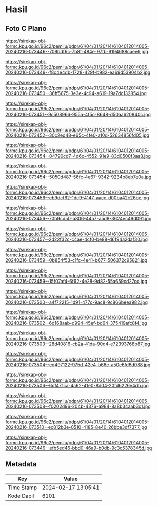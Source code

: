 # Hasil

## Foto C Plano

https://sirekap-obj-formc.kpu.go.id/96c2/pemilu/pdpr/61/04/01/20/14/6104012014005-20240216-073446--709bdf6c-7b8f-484e-97fb-9194688caee9.jpg

https://sirekap-obj-formc.kpu.go.id/96c2/pemilu/pdpr/61/04/01/20/14/6104012014005-20240216-073449--f8c4e4db-1728-429f-b982-ea69d53904b2.jpg

https://sirekap-obj-formc.kpu.go.id/96c2/pemilu/pdpr/61/04/01/20/14/6104012014005-20240216-073450--36ff5675-3e3e-4c94-a619-19a7dc132854.jpg

https://sirekap-obj-formc.kpu.go.id/96c2/pemilu/pdpr/61/04/01/20/14/6104012014005-20240216-073451--9c508966-955a-4f5c-8648-d50aa620840c.jpg

https://sirekap-obj-formc.kpu.go.id/96c2/pemilu/pdpr/61/04/01/20/14/6104012014005-20240216-073452--30c2ed48-e65c-4fe0-a10d-52634856fd05.jpg

https://sirekap-obj-formc.kpu.go.id/96c2/pemilu/pdpr/61/04/01/20/14/6104012014005-20240216-073454--04790cd7-4d6c-4552-91e9-83d0500f3aa8.jpg

https://sirekap-obj-formc.kpu.go.id/96c2/pemilu/pdpr/61/04/01/20/14/6104012014005-20240216-073454--5050d487-56fc-4e67-9342-9234b8eb7e0a.jpg

https://sirekap-obj-formc.kpu.go.id/96c2/pemilu/pdpr/61/04/01/20/14/6104012014005-20240216-073456--eb9dcf62-1dc9-4147-aacc-d00ba42c26be.jpg

https://sirekap-obj-formc.kpu.go.id/96c2/pemilu/pdpr/61/04/01/20/14/6104012014005-20240216-073456--70b9cd50-a806-44a7-a5d8-3624ec49d091.jpg

https://sirekap-obj-formc.kpu.go.id/96c2/pemilu/pdpr/61/04/01/20/14/6104012014005-20240216-073457--2d22f32c-c4ae-4cf0-be88-d6f94a2daf30.jpg

https://sirekap-obj-formc.kpu.go.id/96c2/pemilu/pdpr/61/04/01/20/14/6104012014005-20240216-073459--0b854f53-c1fc-4e41-b677-506372c95821.jpg

https://sirekap-obj-formc.kpu.go.id/96c2/pemilu/pdpr/61/04/01/20/14/6104012014005-20240216-073459--15f07af4-6f62-4e28-9d82-55a659cd27cd.jpg

https://sirekap-obj-formc.kpu.go.id/96c2/pemilu/pdpr/61/04/01/20/14/6104012014005-20240216-073500--a4f72215-1d91-477c-9ac8-9c866beea982.jpg

https://sirekap-obj-formc.kpu.go.id/96c2/pemilu/pdpr/61/04/01/20/14/6104012014005-20240216-073502--6d168aab-d994-45ef-bd64-375419afc8f4.jpg

https://sirekap-obj-formc.kpu.go.id/96c2/pemilu/pdpr/61/04/01/20/14/6104012014005-20240216-073503--28d40816-cb2a-41da-90d4-e72393768b87.jpg

https://sirekap-obj-formc.kpu.go.id/96c2/pemilu/pdpr/61/04/01/20/14/6104012014005-20240216-073504--ed497122-975d-42e4-b66e-a50e6fd6d088.jpg

https://sirekap-obj-formc.kpu.go.id/96c2/pemilu/pdpr/61/04/01/20/14/6104012014005-20240216-073506--6df471ca-4a62-41e0-8d04-20fd6226e4db.jpg

https://sirekap-obj-formc.kpu.go.id/96c2/pemilu/pdpr/61/04/01/20/14/6104012014005-20240216-073508--f0202d96-204b-4376-a984-8a8b34aab3c1.jpg

https://sirekap-obj-formc.kpu.go.id/96c2/pemilu/pdpr/61/04/01/20/14/6104012014005-20240216-073510--ec812b3e-0510-4185-8e40-26bbe3df7377.jpg

https://sirekap-obj-formc.kpu.go.id/96c2/pemilu/pdpr/61/04/01/20/14/6104012014005-20240216-073449--efb5ed46-bbd0-46a9-b0db-9c3c5378345d.jpg


## Metadata

| Key        | Value               |
| ---------- | ------------------- |
| Time Stamp | 2024-02-17 13:05:41 |
| Kode Dapil | 6101                |



